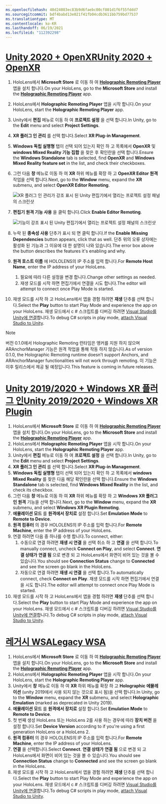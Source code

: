 ```yaml
---
ms.openlocfilehash: 40d24083ec83b9d6faebc00cf801d1f6f55fddd7
ms.sourcegitcommit: bdf4babd13e021f41fb04cdb3611bb759bd77537
ms.translationtype: MT
ms.contentlocale: ko-KR
ms.lasthandoff: 06/19/2021
ms.locfileid: "112392298"
---
```

# <a name="unity-2020--openxr"></a>[<span data-ttu-id="bf8ce-101">Unity 2020 + OpenXR</span><span class="sxs-lookup"><span data-stu-id="bf8ce-101">Unity 2020 + OpenXR</span></span>](#tab/openxr)

1. <span data-ttu-id="bf8ce-102">HoloLens에서 **Microsoft Store** 로 이동 하 여 **[Holographic Remoting Player](https://www.microsoft.com/store/p/holographic-remoting-player/9nblggh4sv40)** 앱을 설치 합니다.</span><span class="sxs-lookup"><span data-stu-id="bf8ce-102">On your HoloLens, go to the **Microsoft Store** and install the **[Holographic Remoting Player](https://www.microsoft.com/store/p/holographic-remoting-player/9nblggh4sv40)** app.</span></span>
1. <span data-ttu-id="bf8ce-103">HoloLens에서 **Holographic Remoting Player** 앱을 시작 합니다.</span><span class="sxs-lookup"><span data-stu-id="bf8ce-103">On your HoloLens, start the **Holographic Remoting Player** app.</span></span>
1. <span data-ttu-id="bf8ce-104">Unity에서 **편집** 메뉴로 이동 하 여 **프로젝트 설정** 을 선택 합니다.</span><span class="sxs-lookup"><span data-stu-id="bf8ce-104">In Unity, go to the **Edit** menu and select **Project Settings**.</span></span>
1. <span data-ttu-id="bf8ce-105">**XR 플러그 인 관리** 를 선택 합니다.</span><span class="sxs-lookup"><span data-stu-id="bf8ce-105">Select **XR Plug-in Management**.</span></span>
1. <span data-ttu-id="bf8ce-106">**Windows 독립 실행형** 탭이 선택 되어 있는지 확인 하 고 목록에서 **OpenXR** 및 **windows Mixed Reality 기능 집합** 을 찾은 후 확인란을 선택 합니다.</span><span class="sxs-lookup"><span data-stu-id="bf8ce-106">Ensure the **Windows Standalone** tab is selected, find **OpenXR** and **Windows Mixed Reality feature set** in the list, and check their checkboxes.</span></span>
1. <span data-ttu-id="bf8ce-107">그런 다음 **창** 메뉴로 이동 하 여 **XR** 하위 메뉴를 확장 하 고 **OpenXR Editor 원격** 작업을 선택 합니다.</span><span class="sxs-lookup"><span data-stu-id="bf8ce-107">Next, go to the **Window** menu, expand the **XR** submenu, and select **OpenXR Editor Remoting**.</span></span>

    ![XR 플러그 인 관리가 강조 표시 된 Unity 편집기에서 열리는 프로젝트 설정 패널의 스크린샷](../images/openxr-features-img-02.png)

1. <span data-ttu-id="bf8ce-109">**편집기 원격 기능 사용** 을 클릭 합니다.</span><span class="sxs-lookup"><span data-stu-id="bf8ce-109">Click **Enable Editor Remoting**.</span></span>

    ![기능이 강조 표시 된 Unity 편집기에서 열리는 프로젝트 설정 패널의 스크린샷](../images/openxr-features-img-03.png)

1. <span data-ttu-id="bf8ce-111">누락 된 **종속성 사용** 단추가 표시 되 면 클릭 합니다.</span><span class="sxs-lookup"><span data-stu-id="bf8ce-111">If the **Enable Missing Dependencies** button appears, click that as well.</span></span> <span data-ttu-id="bf8ce-112">단추 위의 오류 상자에는 활성화 된 기능과 그 이유에 대 한 설명이 나와 있습니다.</span><span class="sxs-lookup"><span data-stu-id="bf8ce-112">The error box above the button describes the features it's enabling and why.</span></span>
1. <span data-ttu-id="bf8ce-113">**원격 호스트 이름** 에 HOLOLENS의 IP 주소를 입력 합니다.</span><span class="sxs-lookup"><span data-stu-id="bf8ce-113">For **Remote Host Name**, enter the IP address of your HoloLens.</span></span>
   1. <span data-ttu-id="bf8ce-114">필요에 따라 다른 설정을 변경 합니다.</span><span class="sxs-lookup"><span data-stu-id="bf8ce-114">Change other settings as needed.</span></span>
   1. <span data-ttu-id="bf8ce-115">재생 모드를 시작 하면 편집기에서 연결을 시도 합니다.</span><span class="sxs-lookup"><span data-stu-id="bf8ce-115">The editor will attempt to connect once Play Mode is started.</span></span>
1. <span data-ttu-id="bf8ce-116">재생 모드를 시작 하 고 HoloLens에서 앱을 경험 하려면 **재생** 단추를 선택 합니다.</span><span class="sxs-lookup"><span data-stu-id="bf8ce-116">Select the **Play** button to start Play Mode and experience the app on your HoloLens.</span></span> <span data-ttu-id="bf8ce-117">재생 모드에서 c # 스크립트를 디버깅 하려면 [Visual Studio를 Unity에 연결](/visualstudio/gamedev/unity/get-started/using-visual-studio-tools-for-unity?pivots=windows)합니다.</span><span class="sxs-lookup"><span data-stu-id="bf8ce-117">To debug C# scripts in play mode, [attach Visual Studio to Unity](/visualstudio/gamedev/unity/get-started/using-visual-studio-tools-for-unity?pivots=windows).</span></span>

> [!NOTE]
> <span data-ttu-id="bf8ce-118">버전 0.1.0에서 Holographic Remoting 런타임은 앵커를 지원 하지 않으며 ARAnchorManager 기능은 원격 작업을 통해 작동 하지 않습니다.</span><span class="sxs-lookup"><span data-stu-id="bf8ce-118">As of version 0.1.0, the Holographic Remoting runtime doesn’t support Anchors, and ARAnchorManager functionalities will not work through remoting.</span></span>  <span data-ttu-id="bf8ce-119">이 기능은 이후 릴리스에서 제공 될 예정입니다.</span><span class="sxs-lookup"><span data-stu-id="bf8ce-119">This feature is coming in future releases.</span></span>

# <a name="unity-20192020--windows-xr-plugin"></a>[<span data-ttu-id="bf8ce-120">Unity 2019/2020 + Windows XR 플러그 인</span><span class="sxs-lookup"><span data-stu-id="bf8ce-120">Unity 2019/2020 + Windows XR Plugin</span></span>](#tab/winxr)

1. <span data-ttu-id="bf8ce-121">HoloLens에서 **Microsoft Store** 로 이동 하 여 **[Holographic Remoting Player](https://www.microsoft.com/store/p/holographic-remoting-player/9nblggh4sv40)** 앱을 설치 합니다.</span><span class="sxs-lookup"><span data-stu-id="bf8ce-121">On your HoloLens, go to the **Microsoft Store** and install the **[Holographic Remoting Player](https://www.microsoft.com/store/p/holographic-remoting-player/9nblggh4sv40)** app.</span></span>
1. <span data-ttu-id="bf8ce-122">HoloLens에서 **Holographic Remoting Player** 앱을 시작 합니다.</span><span class="sxs-lookup"><span data-stu-id="bf8ce-122">On your HoloLens, start the **Holographic Remoting Player** app.</span></span>
1. <span data-ttu-id="bf8ce-123">Unity에서 **편집** 메뉴로 이동 하 여 **프로젝트 설정** 을 선택 합니다.</span><span class="sxs-lookup"><span data-stu-id="bf8ce-123">In Unity, go to the **Edit** menu and select **Project Settings**.</span></span>
1. <span data-ttu-id="bf8ce-124">**XR 플러그 인 관리** 를 선택 합니다.</span><span class="sxs-lookup"><span data-stu-id="bf8ce-124">Select **XR Plug-in Management**.</span></span>
1. <span data-ttu-id="bf8ce-125">**Windows 독립 실행형** 탭이 선택 되어 있는지 확인 하 고 목록에서 **windows Mixed Reality** 를 찾은 다음 해당 확인란을 선택 합니다.</span><span class="sxs-lookup"><span data-stu-id="bf8ce-125">Ensure the **Windows Standalone** tab is selected, find **Windows Mixed Reality** in the list, and check its checkbox.</span></span>
1. <span data-ttu-id="bf8ce-126">그런 다음 **창** 메뉴로 이동 하 여 **XR** 하위 메뉴를 확장 하 고 **Windows XR 플러그 인 원격** 기능을 선택 합니다.</span><span class="sxs-lookup"><span data-stu-id="bf8ce-126">Next, go to the **Window** menu, expand the **XR** submenu, and select **Windows XR Plugin Remoting**.</span></span>
1. <span data-ttu-id="bf8ce-127">**에뮬레이션 모드** 를 **원격에서 장치로** 설정 합니다.</span><span class="sxs-lookup"><span data-stu-id="bf8ce-127">Set **Emulation Mode** to **Remote to Device**.</span></span>
1. <span data-ttu-id="bf8ce-128">**원격 컴퓨터** 의 경우 HOLOLENS의 IP 주소를 입력 합니다.</span><span class="sxs-lookup"><span data-stu-id="bf8ce-128">For **Remote Machine**, enter the IP address of your HoloLens.</span></span>
1. <span data-ttu-id="bf8ce-129">연결 하려면 다음 중 하나를 수행 합니다.</span><span class="sxs-lookup"><span data-stu-id="bf8ce-129">To connect, either:</span></span>
   1. <span data-ttu-id="bf8ce-130">수동으로 연결 하려면 **재생 시 연결** 을 선택 취소 하 고 **연결** 을 선택 합니다.</span><span class="sxs-lookup"><span data-stu-id="bf8ce-130">To manually connect, uncheck **Connect on Play**, and select **Connect**.</span></span> <span data-ttu-id="bf8ce-131">**연결 상태가** **연결 됨** 으로 변경 되 고 HoloLens에서 화면이 비어 있는 것을 볼 수 있습니다.</span><span class="sxs-lookup"><span data-stu-id="bf8ce-131">You should see **Connection Status** change to **Connected** and see the screen go blank in the HoloLens.</span></span>
   1. <span data-ttu-id="bf8ce-132">자동으로 연결 하려면 **재생 시 연결** 을 선택 합니다.</span><span class="sxs-lookup"><span data-stu-id="bf8ce-132">To automatically connect, check **Connect on Play**.</span></span> <span data-ttu-id="bf8ce-133">재생 모드를 시작 하면 편집기에서 연결을 시도 합니다.</span><span class="sxs-lookup"><span data-stu-id="bf8ce-133">The editor will attempt to connect once Play Mode is started.</span></span>
1. <span data-ttu-id="bf8ce-134">재생 모드를 시작 하 고 HoloLens에서 앱을 경험 하려면 **재생** 단추를 선택 합니다.</span><span class="sxs-lookup"><span data-stu-id="bf8ce-134">Select the **Play** button to start Play Mode and experience the app on your HoloLens.</span></span> <span data-ttu-id="bf8ce-135">재생 모드에서 c # 스크립트를 디버깅 하려면 [Visual Studio를 Unity에 연결](/visualstudio/gamedev/unity/get-started/using-visual-studio-tools-for-unity?pivots=windows)합니다.</span><span class="sxs-lookup"><span data-stu-id="bf8ce-135">To debug C# scripts in play mode, [attach Visual Studio to Unity](/visualstudio/gamedev/unity/get-started/using-visual-studio-tools-for-unity?pivots=windows).</span></span>

# <a name="legacy-wsa"></a>[<span data-ttu-id="bf8ce-136">레거시 WSA</span><span class="sxs-lookup"><span data-stu-id="bf8ce-136">Legacy WSA</span></span>](#tab/wsa)

1. <span data-ttu-id="bf8ce-137">HoloLens에서 **Microsoft Store** 로 이동 하 여 **[Holographic Remoting Player](https://www.microsoft.com/store/p/holographic-remoting-player/9nblggh4sv40)** 앱을 설치 합니다.</span><span class="sxs-lookup"><span data-stu-id="bf8ce-137">On your HoloLens, go to the **Microsoft Store** and install the **[Holographic Remoting Player](https://www.microsoft.com/store/p/holographic-remoting-player/9nblggh4sv40)** app.</span></span>
1. <span data-ttu-id="bf8ce-138">HoloLens에서 **Holographic Remoting Player** 앱을 시작 합니다.</span><span class="sxs-lookup"><span data-stu-id="bf8ce-138">On your HoloLens, start the **Holographic Remoting Player** app.</span></span>
1. <span data-ttu-id="bf8ce-139">Unity에서 **창** 메뉴로 이동 하 여 **XR** 하위 메뉴를 확장 하 고 **Holographic 에뮬레이션** (unity 2019에서 사용 되지 않는 것으로 표시 됨)을 선택 합니다.</span><span class="sxs-lookup"><span data-stu-id="bf8ce-139">In Unity, go to the **Window** menu, expand the **XR** submenu, and select **Holographic Emulation** (marked as deprecated in Unity 2019).</span></span>
1. <span data-ttu-id="bf8ce-140">**에뮬레이션 모드** 를 **원격에서 장치로** 설정 합니다.</span><span class="sxs-lookup"><span data-stu-id="bf8ce-140">Set **Emulation Mode** to **Remote to Device**.</span></span>
1. <span data-ttu-id="bf8ce-141">첫 번째 생성 HoloLens 또는 HoloLens 2를 사용 하는 경우에 따라 **장치 버전** 을 설정 합니다.</span><span class="sxs-lookup"><span data-stu-id="bf8ce-141">Set **Device Version** according to if you're using a first generation HoloLens or a HoloLens 2.</span></span>
1. <span data-ttu-id="bf8ce-142">**원격 컴퓨터** 의 경우 HOLOLENS의 IP 주소를 입력 합니다.</span><span class="sxs-lookup"><span data-stu-id="bf8ce-142">For **Remote Machine**, enter the IP address of your HoloLens.</span></span>
1. <span data-ttu-id="bf8ce-143">**연결** 을 선택합니다.</span><span class="sxs-lookup"><span data-stu-id="bf8ce-143">Select **Connect**.</span></span> <span data-ttu-id="bf8ce-144">**연결 상태가** **연결 됨** 으로 변경 되 고 HoloLens에서 화면이 비어 있는 것을 볼 수 있습니다.</span><span class="sxs-lookup"><span data-stu-id="bf8ce-144">You should see **Connection Status** change to **Connected** and see the screen go blank in the HoloLens.</span></span>
1. <span data-ttu-id="bf8ce-145">재생 모드를 시작 하 고 HoloLens에서 앱을 경험 하려면 **재생** 단추를 선택 합니다.</span><span class="sxs-lookup"><span data-stu-id="bf8ce-145">Select the **Play** button to start Play Mode and experience the app on your HoloLens.</span></span> <span data-ttu-id="bf8ce-146">재생 모드에서 c # 스크립트를 디버깅 하려면 [Visual Studio를 Unity에 연결](/visualstudio/gamedev/unity/get-started/using-visual-studio-tools-for-unity?pivots=windows)합니다.</span><span class="sxs-lookup"><span data-stu-id="bf8ce-146">To debug C# scripts in play mode, [attach Visual Studio to Unity](/visualstudio/gamedev/unity/get-started/using-visual-studio-tools-for-unity?pivots=windows).</span></span>
